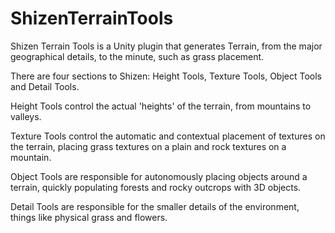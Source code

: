 # ShizenTerrainTools
Shizen Terrain Tools is a Unity plugin that generates Terrain, from the major geographical details, to the minute, such as grass placement. 

There are four sections to Shizen: Height Tools, Texture Tools, Object Tools and Detail Tools. 

Height Tools control the actual 'heights' of the terrain, from mountains to valleys. 

Texture Tools control the automatic and contextual placement of textures on the terrain, placing grass textures on a plain and rock textures on a mountain. 

Object Tools are responsible for autonomously placing objects around a terrain, quickly populating forests and rocky outcrops with 3D objects. 

Detail Tools are responsible for the smaller details of the environment, things like physical grass and flowers.
